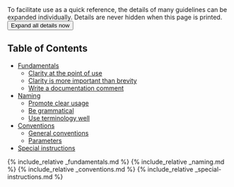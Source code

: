 
<div class="info screenonly" markdown="1">
To facilitate use as a quick reference, the details of many guidelines
can be expanded individually. Details are never hidden when this page
is printed.
<input type="button" id="toggle" value="Expand all details now" onClick="show_or_hide_all()" />
</div>

## Table of Contents

* [Fundamentals](#fundamentals)
  * [Clarity at the point of use](#clarity-at-the-point-of-use)
  * [Clarity is more important than brevity](#clarity-over-brevity)
  * [Write a documentation comment](#write-doc-comment)
* [Naming](#naming)
  * [Promote clear usage](#promote-clear-usage)
  * [Be grammatical](#be-grammatical)
  * [Use terminology well](#use-terminology-well)
* [Conventions](#conventions)
  * [General conventions](#general-conventions)
  * [Parameters](#parameters)
* [Special instructions](#special-instructions)

{% include_relative _fundamentals.md %}
{% include_relative _naming.md %}
{% include_relative _conventions.md %}
{% include_relative _special-instructions.md %}

<script>
var elements = document.querySelectorAll("pre code");
for (i in elements) {
    var element = elements[i];
    if (element.textContent) {
        element.innerHTML = element.textContent
            .replace(/\*\*([^\*]+)\*\*/g, "<strong>$1</strong>")
            .replace(/\*([^\*]+)\*/g, "<em>$1</em>");
    }
}
function show_or_hide_all(){
    var checkboxes = document.getElementsByClassName('detail');
    var button = document.getElementById('toggle');

    if(button.value == 'Expand all details now'){
        for (var i in checkboxes){
            checkboxes[i].checked = 'FALSE';
        }
        button.value = 'Collapse all details now'
    }else{
        for (var i in checkboxes){
            checkboxes[i].checked = '';
        }
        button.value = 'Expand all details now';
    }
}
</script>
